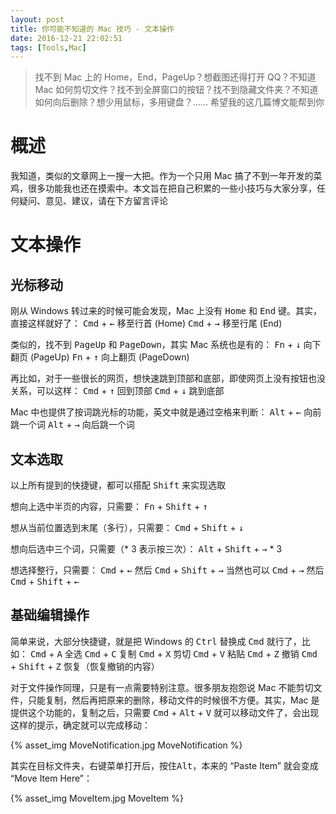```yaml
---
layout: post
title: 你可能不知道的 Mac 技巧 - 文本操作
date: 2016-12-21 22:02:51
tags: [Tools,Mac]
---
```


> 找不到 Mac 上的 Home，End，PageUp？想截图还得打开 QQ？不知道 Mac 如何剪切文件？找不到全屏窗口的按钮？找不到隐藏文件夹？不知道如何向后删除？想少用鼠标，多用键盘？……
> 希望我的这几篇博文能帮到你

# 概述
我知道，类似的文章网上一搜一大把。作为一个只用 Mac 搞了不到一年开发的菜鸡，很多功能我也还在摸索中。本文旨在把自己积累的一些小技巧与大家分享，任何疑问、意见、建议，请在下方留言评论

# 文本操作
## 光标移动
刚从 Windows 转过来的时候可能会发现，Mac 上没有 <kbd>Home</kbd> 和 <kbd>End</kbd> 键。其实，直接这样就好了：
<kbd>Cmd</kbd> + <kbd>←</kbd> 移至行首 (Home)
<kbd>Cmd</kbd> + <kbd>→</kbd> 移至行尾 (End)

类似的，找不到 <kbd>PageUp</kbd> 和 <kbd>PageDown</kbd>，其实 Mac 系统也是有的：
<kbd>Fn</kbd> + <kbd>↓</kbd> 向下翻页 (PageUp)
<kbd>Fn</kbd> + <kbd>↑</kbd> 向上翻页 (PageDown)

再比如，对于一些很长的网页，想快速跳到顶部和底部，即使网页上没有按钮也没关系，可以这样：
<kbd>Cmd</kbd> + <kbd>↑</kbd> 回到顶部
<kbd>Cmd</kbd> + <kbd>↓</kbd> 跳到底部

Mac 中也提供了按词跳光标的功能，英文中就是通过空格来判断：
<kbd>Alt</kbd> + <kbd>←</kbd> 向前跳一个词
<kbd>Alt</kbd> + <kbd>→</kbd> 向后跳一个词

## 文本选取
以上所有提到的快捷键，都可以搭配 <kbd>Shift</kbd> 来实现选取

想向上选中半页的内容，只需要：
<kbd>Fn</kbd> + <kbd>Shift</kbd> + <kbd>↑</kbd>

想从当前位置选到末尾（多行），只需要：
<kbd>Cmd</kbd> + <kbd>Shift</kbd> + <kbd>↓</kbd>

想向后选中三个词，只需要（* 3 表示按三次）：
<kbd>Alt</kbd> + <kbd>Shift</kbd> + <kbd>→</kbd> * 3

想选择整行，只需要：
<kbd>Cmd</kbd> + <kbd>←</kbd> 然后 <kbd>Cmd</kbd> + <kbd>Shift</kbd> + <kbd>→</kbd>
当然也可以 <kbd>Cmd</kbd> + <kbd>→</kbd> 然后 <kbd>Cmd</kbd> + <kbd>Shift</kbd> + <kbd>←</kbd>

## 基础编辑操作
简单来说，大部分快捷键，就是把 Windows 的 <kbd>Ctrl</kbd> 替换成 <kbd>Cmd</kbd> 就行了，比如：
<kbd>Cmd</kbd> + <kbd>A</kbd> 全选
<kbd>Cmd</kbd> + <kbd>C</kbd> 复制
<kbd>Cmd</kbd> + <kbd>X</kbd> 剪切
<kbd>Cmd</kbd> + <kbd>V</kbd> 粘贴
<kbd>Cmd</kbd> + <kbd>Z</kbd> 撤销
<kbd>Cmd</kbd> + <kbd>Shift</kbd> + <kbd>Z</kbd> 恢复（恢复撤销的内容）

对于文件操作同理，只是有一点需要特别注意。很多朋友抱怨说 Mac 不能剪切文件，只能复制，然后再把原来的删除，移动文件的时候很不方便。其实，Mac 是提供这个功能的，复制之后，只需要 <kbd>Cmd</kbd> + <kbd>Alt</kbd> + <kbd>V</kbd> 就可以移动文件了，会出现这样的提示，确定就可以完成移动：

{% asset_img MoveNotification.jpg MoveNotification %}

其实在目标文件夹，右键菜单打开后，按住<kbd>Alt</kbd>，本来的 “Paste Item” 就会变成 “Move Item Here”：

{% asset_img MoveItem.jpg MoveItem %}


